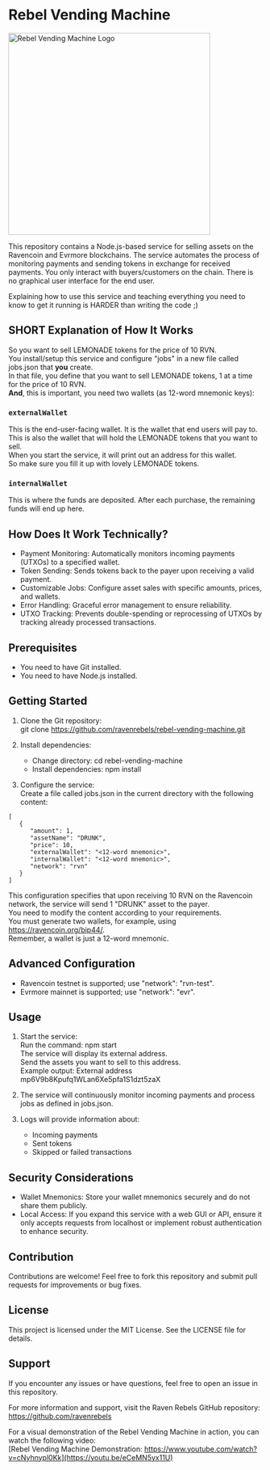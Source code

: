 # Rebel Vending Machine
<img src="https://github.com/user-attachments/assets/6657cb96-a69b-42f2-b0c9-9a9b9a96e9b4" alt="Rebel Vending Machine Logo" width="400">



This repository contains a Node.js-based service for selling assets on the Ravencoin and Evrmore blockchains. The service automates the process of monitoring payments and sending tokens in exchange for received payments. You only interact with buyers/customers on the chain. There is no graphical user interface for the end user.

Explaining how to use this service and teaching everything you need to know to get it running is HARDER than writing the code ;)

## SHORT Explanation of How It Works

So you want to sell LEMONADE tokens for the price of 10 RVN.  
You install/setup this service and configure "jobs" in a new file called jobs.json that **you** create.  
In that file, you define that you want to sell LEMONADE tokens, 1 at a time for the price of 10 RVN.  
**And**, this is important, you need two wallets (as 12-word mnemonic keys):

### `externalWallet`

This is the end-user-facing wallet. It is the wallet that end users will pay to.  
This is also the wallet that will hold the LEMONADE tokens that you want to sell.  
When you start the service, it will print out an address for this wallet.  
So make sure you fill it up with lovely LEMONADE tokens.

### `internalWallet`

This is where the funds are deposited. After each purchase, the remaining funds will end up here.

## How Does It Work Technically?

- Payment Monitoring: Automatically monitors incoming payments (UTXOs) to a specified wallet.
- Token Sending: Sends tokens back to the payer upon receiving a valid payment.
- Customizable Jobs: Configure asset sales with specific amounts, prices, and wallets.
- Error Handling: Graceful error management to ensure reliability.
- UTXO Tracking: Prevents double-spending or reprocessing of UTXOs by tracking already processed transactions.

## Prerequisites

- You need to have Git installed.
- You need to have Node.js installed.

## Getting Started

1. Clone the Git repository:  
   git clone https://github.com/ravenrebels/rebel-vending-machine.git

2. Install dependencies:

   - Change directory: cd rebel-vending-machine
   - Install dependencies: npm install

3. Configure the service:  
   Create a file called jobs.json in the current directory with the following content:

```
[
   {
      "amount": 1,
      "assetName": "DRUNK",
      "price": 10,
      "externalWallet": "<12-word mnemonic>",
      "internalWallet": "<12-word mnemonic>",
      "network": "rvn"
   }
]
```

This configuration specifies that upon receiving 10 RVN on the Ravencoin network, the service will send 1 "DRUNK" asset to the payer.  
You need to modify the content according to your requirements.  
You must generate two wallets, for example, using https://ravencoin.org/bip44/.  
Remember, a wallet is just a 12-word mnemonic.

## Advanced Configuration

- Ravencoin testnet is supported; use "network": "rvn-test".
- Evrmore mainnet is supported; use "network": "evr".

## Usage

1. Start the service:  
   Run the command: npm start  
   The service will display its external address.  
   Send the assets you want to sell to this address.  
   Example output: External address mp6V9b8Kpufq1WLan6Xe5pfa1S1dzt5zaX

2. The service will continuously monitor incoming payments and process jobs as defined in jobs.json.

3. Logs will provide information about:
   - Incoming payments
   - Sent tokens
   - Skipped or failed transactions

## Security Considerations

- Wallet Mnemonics: Store your wallet mnemonics securely and do not share them publicly.
- Local Access: If you expand this service with a web GUI or API, ensure it only accepts requests from localhost or implement robust authentication to enhance security.

## Contribution

Contributions are welcome! Feel free to fork this repository and submit pull requests for improvements or bug fixes.

## License

This project is licensed under the MIT License. See the LICENSE file for details.

## Support

If you encounter any issues or have questions, feel free to open an issue in this repository.

For more information and support, visit the Raven Rebels GitHub repository:  
https://github.com/ravenrebels

For a visual demonstration of the Rebel Vending Machine in action, you can watch the following video:  
[Rebel Vending Machine Demonstration: https://www.youtube.com/watch?v=cNyhnypl0Kk](https://youtu.be/eCeMN5yx11U)
